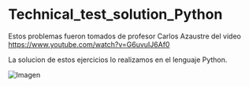 # Technical_test_solution_Python

Estos problemas fueron tomados de profesor Carlos Azaustre del video https://www.youtube.com/watch?v=G6uvuIJ6Af0

La solucion de estos ejercicios lo realizamos en el lenguaje Python.

![Imagen](/Prueba%python.jpg)

